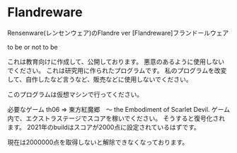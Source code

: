 # Flandreware
Rensenware(レンセンウェア)のFlandre ver [Flandreware]フランドールウェア

to be or not to be


これは教育向けに作成して、公開しております。
悪意のあるように使用しないでください。
これは研究用に作られたプログラムです。
私のプログラムを改変して、自作したなど言うなど、販売などに使用しないでください。

このプログラムは仮想マシンで行ってください。

必要なゲーム
th06
 => 東方紅魔郷　～ the Embodiment of Scarlet Devil.
ゲーム内で、エクストラステージでスコアを稼いでください。
そうすると復号化されます。
2021年のbuildはスコアが2000点に設定されているはずです。

現在は2000000点を取得しないと解除できなくなっております。
